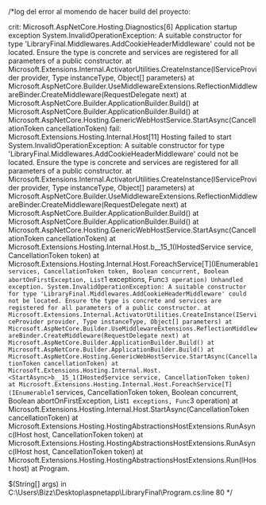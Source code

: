 ﻿/*log del error al momendo de hacer build del proyecto:

crit: Microsoft.AspNetCore.Hosting.Diagnostics[6]
      Application startup exception
      System.InvalidOperationException: A suitable constructor for type 'LibraryFinal.Middlewares.AddCookieHeaderMiddleware' could not be located. Ensure the type is concrete and services are registered for all parameters of a public constructor.
         at Microsoft.Extensions.Internal.ActivatorUtilities.CreateInstance(IServiceProvider provider, Type instanceType, Object[] parameters)
         at Microsoft.AspNetCore.Builder.UseMiddlewareExtensions.ReflectionMiddlewareBinder.CreateMiddleware(RequestDelegate next)
         at Microsoft.AspNetCore.Builder.ApplicationBuilder.Build()
         at Microsoft.AspNetCore.Builder.ApplicationBuilder.Build()
         at Microsoft.AspNetCore.Hosting.GenericWebHostService.StartAsync(CancellationToken cancellationToken)
fail: Microsoft.Extensions.Hosting.Internal.Host[11]
      Hosting failed to start
      System.InvalidOperationException: A suitable constructor for type 'LibraryFinal.Middlewares.AddCookieHeaderMiddleware' could not be located. Ensure the type is concrete and services are registered for all parameters of a public constructor.
         at Microsoft.Extensions.Internal.ActivatorUtilities.CreateInstance(IServiceProvider provider, Type instanceType, Object[] parameters)
         at Microsoft.AspNetCore.Builder.UseMiddlewareExtensions.ReflectionMiddlewareBinder.CreateMiddleware(RequestDelegate next)
         at Microsoft.AspNetCore.Builder.ApplicationBuilder.Build()
         at Microsoft.AspNetCore.Builder.ApplicationBuilder.Build()
         at Microsoft.AspNetCore.Hosting.GenericWebHostService.StartAsync(CancellationToken cancellationToken)
         at Microsoft.Extensions.Hosting.Internal.Host.<StartAsync>b__15_1(IHostedService service, CancellationToken token)
         at Microsoft.Extensions.Hosting.Internal.Host.ForeachService[T](IEnumerable`1 services, CancellationToken token, Boolean concurrent, Boolean abortOnFirstException, List`1 exceptions, Func`3 operation)
Unhandled exception. System.InvalidOperationException: A suitable constructor for type 'LibraryFinal.Middlewares.AddCookieHeaderMiddleware' could not be located. Ensure the type is concrete and services are registered for all parameters of a public constructor.
   at Microsoft.Extensions.Internal.ActivatorUtilities.CreateInstance(IServiceProvider provider, Type instanceType, Object[] parameters)
   at Microsoft.AspNetCore.Builder.UseMiddlewareExtensions.ReflectionMiddlewareBinder.CreateMiddleware(RequestDelegate next)
   at Microsoft.AspNetCore.Builder.ApplicationBuilder.Build()
   at Microsoft.AspNetCore.Builder.ApplicationBuilder.Build()
   at Microsoft.AspNetCore.Hosting.GenericWebHostService.StartAsync(CancellationToken cancellationToken)
   at Microsoft.Extensions.Hosting.Internal.Host.<StartAsync>b__15_1(IHostedService service, CancellationToken token)
   at Microsoft.Extensions.Hosting.Internal.Host.ForeachService[T](IEnumerable`1 services, CancellationToken token, Boolean concurrent, Boolean abortOnFirstException, List`1 exceptions, Func`3 operation)
   at Microsoft.Extensions.Hosting.Internal.Host.StartAsync(CancellationToken cancellationToken)
   at Microsoft.Extensions.Hosting.HostingAbstractionsHostExtensions.RunAsync(IHost host, CancellationToken token)
   at Microsoft.Extensions.Hosting.HostingAbstractionsHostExtensions.RunAsync(IHost host, CancellationToken token)
   at Microsoft.Extensions.Hosting.HostingAbstractionsHostExtensions.Run(IHost host)
   at Program.<Main>$(String[] args) in C:\Users\Bizz\Desktop\aspnetapp\LibraryFinal\Program.cs:line 80 */
